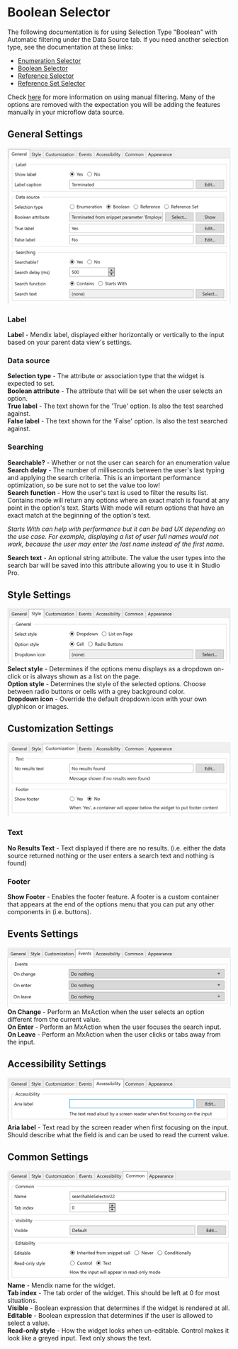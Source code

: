 # Boolean Selector

The following documentation is for using Selection Type "Boolean" with Automatic filtering under the Data Source
tab. If you need another selection type, see the documentation at these links:

-   [Enumeration Selector](https://github.com/bsgriggs/mendix9-searchable-reference-selector/blob/master/docs/Enumeration.md)
-   [Boolean Selector](https://github.com/bsgriggs/mendix9-searchable-reference-selector/blob/master/docs/Boolean.md)
-   [Reference Selector](https://github.com/bsgriggs/mendix9-searchable-reference-selector/blob/master/docs/Reference.md)
-   [Reference Set Selector](https://github.com/bsgriggs/mendix9-searchable-reference-selector/blob/master/docs/ReferenceSet.md)

Check [here](https://github.com/bsgriggs/mendix9-searchable-reference-selector/blob/master/docs/ManualFiltering.md) for
more information on using manual filtering. Many of the options are removed with the expectation you will be adding the
features manually in your microflow data source.

## General Settings

![generalBool](https://github.com/bsgriggs/mendix9-searchable-reference-selector/blob/media/v4/generalBoolean.png)

### Label

**Label** - Mendix label, displayed either horizontally or vertically to the input based on your parent data view's
settings.  

### Data source

**Selection type** - The attribute or association type that the widget is expected to set.  
**Boolean attribute** - The attribute that will be set when the user selects an option.  
**True label** - The text shown for the 'True' option. Is also the test searched against.  
**False label** - The text shown for the 'False' option. Is also the test searched against.  

### Searching

**Searchable?** - Whether or not the user can search for an enumeration value  
**Search delay** - The number of milliseconds between the user's last typing and applying the search criteria. This is an important performance
optimization, so be sure not to set the value too low!  
**Search function** - How the user's text is used to filter the results list. Contains mode will return any options
where an exact match is found at any point in the option's text. Starts With mode will return options that have an exact
match at the beginning of the option's text.  

_Starts With can help with performance but it can be bad UX depending on the use case. For example, displaying a list of
user full names would not work, because the user may enter the last name instead of the first name._  

**Search text** - An optional string attribute. The value the user types into the search bar will be saved into this attribute allowing you to use it in Studio Pro.  

## Style Settings

![generalBool](https://github.com/bsgriggs/mendix9-searchable-reference-selector/blob/media/v4/styleBool.png)  
**Select style** - Determines if the options menu displays as a dropdown on-click or is always shown as a list on the
page.  
**Option style** - Determines the style of the selected options. Choose between radio buttons or cells with a grey
background color.  
**Dropdown icon** - Override the default dropdown icon with your own glyphicon or images.  

## Customization Settings

![customizationBool](https://github.com/bsgriggs/mendix9-searchable-reference-selector/blob/media/v4/customizationBool.png)

### Text

**No Results Text** - Text displayed if there are no results. (i.e. either the data source returned nothing or the user
enters a search text and nothing is found)

### Footer

**Show Footer** - Enables the footer feature. A footer is a custom container that appears at the end of the options menu that you can put any other components in (i.e. buttons).  

## Events Settings

![eventsNotRefSet](https://github.com/bsgriggs/mendix9-searchable-reference-selector/blob/media/v4/eventsNotRefSet.png)  
**On Change** - Perform an MxAction when the user selects an option different from the current value.  
**On Enter** - Perform an MxAction when the user focuses the search input.  
**On Leave** - Perform an MxAction when the user clicks or tabs away from the input.  

## Accessibility Settings

![accessibilityBool&Enum](https://github.com/bsgriggs/mendix9-searchable-reference-selector/blob/media/v4/accessibilityBool&Enum.png)  
**Aria label** - Text read by the screen reader when first focusing on the input. Should describe what the field is and can be used to read the current value.  

## Common Settings

![styleEnum](https://github.com/bsgriggs/mendix9-searchable-reference-selector/blob/media/v4/common.png)  
**Name** - Mendix name for the widget.  
**Tab index** - The tab order of the widget. This should be left at 0 for most situations.  
**Visible** - Boolean expression that determines if the widget is rendered at all.  
**Editable** - Boolean expression that determines if the user is allowed to select a value.  
**Read-only style** - How the widget looks when un-editable. Control makes it look like a greyed input. Text only shows the text.  
